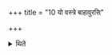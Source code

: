 +++
title = "10 यो वस्त्रे बाहावुरसि"

+++

<details><summary>थिते</summary>

यो वस्त्रे बाहावुरसि वांशुराश्लिष्टस्तमभिचरतो जुहोतीत्येके देवांशो यस्मै त्वेडे तत्सत्यमपरिप्लुता भङ्ग्येन हतोऽसौ फडिति १०
</details>
